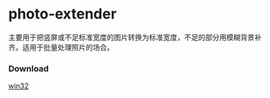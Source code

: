 # photo-extender
主要用于把竖屏或不足标准宽度的图片转换为标准宽度，不足的部分用模糊背景补齐。适用于批量处理照片的场合。

### Download

[win32](./build/photo-extender.zip)